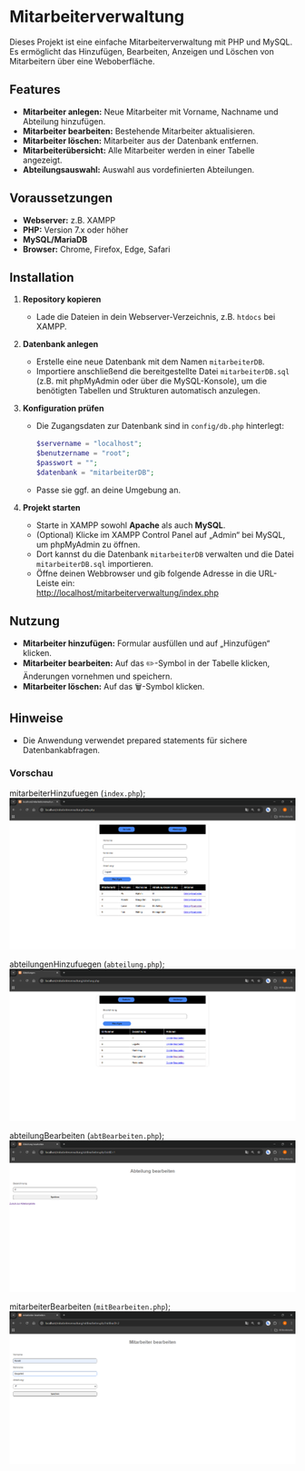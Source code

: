# Mitarbeiterverwaltung

Dieses Projekt ist eine einfache Mitarbeiterverwaltung mit PHP und MySQL. Es ermöglicht das Hinzufügen, Bearbeiten, Anzeigen und Löschen von Mitarbeitern über eine Weboberfläche.

## Features

- **Mitarbeiter anlegen:** Neue Mitarbeiter mit Vorname, Nachname und Abteilung hinzufügen.
- **Mitarbeiter bearbeiten:** Bestehende Mitarbeiter aktualisieren.
- **Mitarbeiter löschen:** Mitarbeiter aus der Datenbank entfernen.
- **Mitarbeiterübersicht:** Alle Mitarbeiter werden in einer Tabelle angezeigt.
- **Abteilungsauswahl:** Auswahl aus vordefinierten Abteilungen.

## Voraussetzungen

- **Webserver:** z.B. XAMPP
- **PHP:** Version 7.x oder höher
- **MySQL/MariaDB**
- **Browser:** Chrome, Firefox, Edge, Safari

## Installation

1. **Repository kopieren**
   - Lade die Dateien in dein Webserver-Verzeichnis, z.B. `htdocs` bei XAMPP.

2. **Datenbank anlegen**
   - Erstelle eine neue Datenbank mit dem Namen `mitarbeiterDB`.
   - Importiere anschließend die bereitgestellte Datei `mitarbeiterDB.sql` (z.B. mit phpMyAdmin oder über die MySQL-Konsole), um die benötigten Tabellen und Strukturen automatisch anzulegen.

3. **Konfiguration prüfen**
   - Die Zugangsdaten zur Datenbank sind in `config/db.php` hinterlegt:
     ```php
     $servername = "localhost";
     $benutzername = "root";
     $passwort = "";
     $datenbank = "mitarbeiterDB";
     ```
   - Passe sie ggf. an deine Umgebung an.

4. **Projekt starten**
   - Starte in XAMPP sowohl **Apache** als auch **MySQL**.
   - (Optional) Klicke im XAMPP Control Panel auf „Admin“ bei MySQL, um phpMyAdmin zu öffnen.
   - Dort kannst du die Datenbank `mitarbeiterDB` verwalten und die Datei `mitarbeiterDB.sql` importieren.
   - Öffne deinen Webbrowser und gib folgende Adresse in die URL-Leiste ein:  
     [http://localhost/mitarbeiterverwaltung/index.php](http://localhost/mitarbeiterverwaltung/index.php)

## Nutzung

- **Mitarbeiter hinzufügen:** Formular ausfüllen und auf „Hinzufügen“ klicken.
- **Mitarbeiter bearbeiten:** Auf das ✏️-Symbol in der Tabelle klicken, Änderungen vornehmen und speichern.
- **Mitarbeiter löschen:** Auf das 🗑️-Symbol klicken.

## Hinweise

- Die Anwendung verwendet prepared statements für sichere Datenbankabfragen.

### Vorschau

mitarbeiterHinzufuegen (`index.php`);
![mitarbeiterHinzufuegen](vorschau/vorschau1.png)

abteilungenHinzufuegen (`abteilung.php`);
![abteilungenHinzufuegen](vorschau/vorschau2.png)

abteilungBearbeiten (`abtBearbeiten.php`);
![abteilungBearbeiten](vorschau/vorschau3.png)

mitarbeiterBearbeiten (`mitBearbeiten.php`);
![mitarbeiterBearbeiten](vorschau/vorschau4.png)